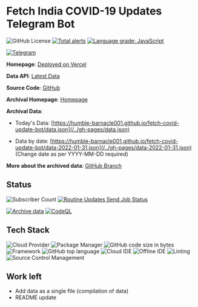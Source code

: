 # Fetch India COVID-19 Updates Telegram Bot

![GitHub License](https://img.shields.io/github/license/humble-barnacle001/fetch-covid-update-bot) [![Total alerts](https://img.shields.io/lgtm/alerts/g/humble-barnacle001/fetch-covid-update-bot.svg?logo=lgtm&logoWidth=18)](https://lgtm.com/projects/g/humble-barnacle001/fetch-covid-update-bot/alerts/) [![Language grade: JavaScript](https://img.shields.io/lgtm/grade/javascript/g/humble-barnacle001/fetch-covid-update-bot.svg?logo=lgtm&logoWidth=18)](https://lgtm.com/projects/g/humble-barnacle001/fetch-covid-update-bot/context:javascript)

[![Telegram](https://img.shields.io/badge/Try%20On-Telegram-2CA5E0?logo=telegram&logoColor=white&style=for-the-badge)](https://t.me/covid19_india_updates_bot)

**Homepage**: [Deployed on Vercel](https://fetch-covid-update-bot.vercel.app/)

**Data API**: [Latest Data](https://fetch-covid-update-bot.vercel.app/api/data)

**Source Code**: [GitHub](https://github.com/humble-barnacle001/fetch-covid-update-bot/)

**Archival Homepage**: [Homepage](https://humble-barnacle001.github.io/fetch-covid-update-bot/)

**Archival Data**:

- Today's Data: [https://humble-barnacle001.github.io/fetch-covid-update-bot/data.json](/../gh-pages/data.json)

- Data by date: [https://humble-barnacle001.github.io/fetch-covid-update-bot/data-2022-01-31.json](/../gh-pages/data-2022-01-31.json) (Change date as per YYYY-MM-DD required) 

**More about the archived data**: [GitHub Branch](/../gh-pages)

## Status

![Subscriber Count](https://img.shields.io/endpoint?url=https%3A%2F%2Ffetch-covid-update-bot.vercel.app%2Fapi%2Fbadge%2Fsubscribers) [![Routine Updates Send Job Status](https://github.com/humble-barnacle001/fetch-covid-update-bot/actions/workflows/sendUpdates.yml/badge.svg?event=schedule)](https://github.com/humble-barnacle001/fetch-covid-update-bot/actions/workflows/sendUpdates.yml)

[![Archive data](https://github.com/humble-barnacle001/fetch-covid-update-bot/actions/workflows/archive.yml/badge.svg)](https://github.com/humble-barnacle001/fetch-covid-update-bot/actions/workflows/archive.yml) [![CodeQL](https://github.com/humble-barnacle001/fetch-covid-update-bot/actions/workflows/codeql-analysis.yml/badge.svg)](https://github.com/humble-barnacle001/fetch-covid-update-bot/actions/workflows/codeql-analysis.yml)

## Tech Stack

![Cloud Provider](https://img.shields.io/badge/Vercel-000000?style=flat&logo=vercel&logoColor=white) ![Package Manager](https://img.shields.io/badge/npm-CB3837?style=flat&logo=npm&logoColor=white) ![GitHub code size in bytes](https://img.shields.io/github/languages/code-size/humble-barnacle001/fetch-covid-update-bot) ![Framework](https://img.shields.io/badge/Next.js-111111?logo=nextdotjs)  ![GitHub top language](https://img.shields.io/github/languages/top/humble-barnacle001/fetch-covid-update-bot) ![Cloud IDE](https://img.shields.io/badge/Gitpod-000000?logo=gitpod&logoColor=#FFAE33) ![Offline IDE](https://img.shields.io/badge/Visual_Studio_Code-0078D4?logo=visual%20studio%20code&logoColor=white) ![Linting](https://img.shields.io/badge/prettier-1A2C34?logo=prettier&logoColor=F7BA3E) ![Source Control Management](https://img.shields.io/badge/GIT-E44C30?logo=git&logoColor=white)

## Work left

-   Add data as a single file (compilation of data)
-   README update
